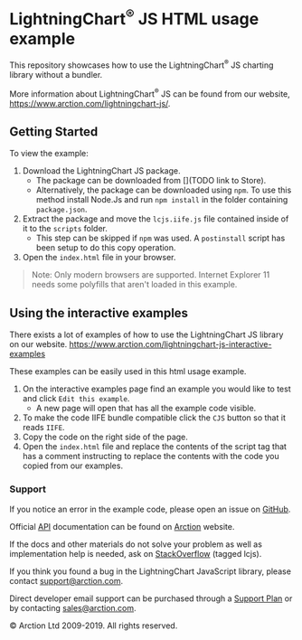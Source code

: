 # LightningChart<sup>&#174;</sup> JS HTML usage example

This repository showcases how to use the LightningChart<sup>&#174;</sup> JS charting library without a bundler.

More information about LightningChart<sup>&#174;</sup> JS can be found from our website, https://www.arction.com/lightningchart-js/.

## Getting Started

To view the example:

1. Download the LightningChart JS package.
    * The package can be downloaded from [](TODO link to Store).
    * Alternatively, the package can be downloaded using `npm`. To use this method install Node.Js and run `npm install` in the folder containing `package.json`.
2. Extract the package and move the `lcjs.iife.js` file contained inside of it to the `scripts` folder.
    * This step can be skipped if `npm` was used. A `postinstall` script has been setup to do this copy operation.
3. Open the `index.html` file in your browser.

> Note: Only modern browsers are supported. Internet Explorer 11 needs some polyfills that aren't loaded in this example.

## Using the interactive examples

There exists a lot of examples of how to use the LightningChart JS library on our website. https://www.arction.com/lightningchart-js-interactive-examples

These examples can be easily used in this html usage example. 

1. On the interactive examples page find an example you would like to test and click `Edit this example`.
   * A new page will open that has all the example code visible.
2. To make the code IIFE bundle compatible click the `CJS` button so that it reads `IIFE`.
3. Copy the code on the right side of the page. 
4. Open the `index.html` file and replace the contents of the script tag that has a comment instructing to replace the contents with the code you copied from our examples.

### Support

If you notice an error in the example code, please open an issue on [GitHub][0].

Official [API][1] documentation can be found on [Arction][2] website.

If the docs and other materials do not solve your problem as well as implementation help is needed, ask on [StackOverflow][3] (tagged lcjs).

If you think you found a bug in the LightningChart JavaScript library, please contact support@arction.com.

Direct developer email support can be purchased through a [Support Plan][4] or by contacting sales@arction.com.

© Arction Ltd 2009-2019. All rights reserved.

[0]: ()
[1]: https://www.arction.com/lightningchart-js-api-documentation
[2]: https://arction.com
[3]: https://stackoverflow.com/questions/tagged/lcjs?sort=newest
[4]: https://www.arction.com/support-services/
